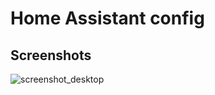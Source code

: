 # Home Assistant config

## Screenshots
![screenshot_desktop](https://user-images.githubusercontent.com/8469822/76453654-221c1c80-63cb-11ea-82d4-81a77a63c0c9.png)